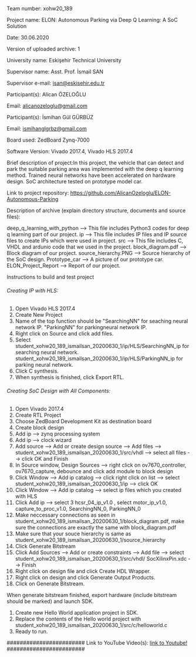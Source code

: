 Team number: xohw20_189

Project name: ELON: Autonomous Parking via Deep Q Learning: A SoC Solution

Date: 30.06.2020

Version of uploaded archive: 1

University name: Eskişehir Technical University

Supervisor name: Asst. Prof. İsmail SAN

Supervisor e-mail: isan@eskisehir.edu.tr

Participant(s): Alican ÖZELOĞLU

Email: alicanozeloglu@gmail.com

Participant(s): İsmihan Gül GÜRBÜZ

Email: ismihanglgrbz@gmail.com

Board used: ZedBoard Zynq-7000

Software Version: Vivado 2017.4, Vivado HLS 2017.4

Brief description of project:In this project, the vehicle that can detect and park the suitable parking area was implemented with the deep q learning method.
Trained neural networks have been accelerated on hardware design. SoC architecture tested on prototype model car.

Link to project repository: https://github.com/AlicanOzeloglu/ELON-Autonomous-Parking

Description of archive (explain directory structure, documents and source files):

deep_q_learning_with_python --> This file includes Python3 codes for deep q learning part of our project.
ip --> This file includes IP files and IP source files to create IPs which were used in project.
src --> This file includes C, VHDL and ardunio code that we used in the project.
block_diagram.pdf --> Block diagram of our project.
source_hierarchy.PNG --> Source hierarchy of the SoC design.
Prototype_car --> A picture of our prototype car.
ELON_Project_Report --> Report of our project.


Instructions to build and test project


######  Creating IP with HLS: ######

1. Open Vivado HLS 2017.4
2. Create New Project
3. Name of the top function should be "SearchingNN" for seaching neural network IP.
				   "ParkingNN" for parkingneural network IP.
4. Right click on Source and click add files.
5. Select student_xohw20_189_ismailsan_20200630_1/ip/HLS/SearchingNN_ip for searching neural network.
       student_xohw20_189_ismailsan_20200630_1/ip/HLS/ParkingNN_ip for parking neural network.
6. Click C synthesis.
7. When synthesis is finished, click Export RTL.


######  Creating SoC Design with All Components:  ######
1. Open Vivado 2017.4
2. Create RTL Project
3. Choose ZedBoard Development Kit as destination board
4. Create block design
5. Add ip --> zynq processing system
6. Add ip --> clock wizard
7. Add source --> Add or create design source --> Add files --> student_xohw20_189_ismailsan_20200630_1/src/vhdl --> select all files --> click OK and Finish
8. In Source window, Design Sources --> right click on ov7670_controller, ov7670_capture, debounce and click add module to block design
9. Click Window --> Add ip catalog --> click right click on list --> select student_xohw20_189_ismailsan_20200630_1/ip --> click OK
10. Click Window --> Add ip catalog --> select ip files which you created with HLS
11. Click Add ip --> select 3 hcsr_04_ip_v1.0 , select motor_ip_v1.0, capture_to_proc_v1.0, SearchingNN_0, ParkingNN_0
12. Make neccessary connections as seen in student_xohw20_189_ismailsan_20200630_1/block_diagram.pdf, make sure the connections are exactly the same with block_diagram.pdf
13. Make sure that your souce hierarchy is same as student_xohw20_189_ismailsan_20200630_1/source_hierarchy
14. Click Generate Bitstream
15. Click Add Sources --> Add or create constraints --> Add file --> select student_xohw20_189_ismailsan_20200630_1/src/vhdl/ SocXilinxPin.xdc --> Finish
16. Right click on design file and click Create HDL Wrapper.
17. Right click on design and click Generate Output Products.
18. Click on Generate Bitstream.

When generate bitstream finished, export hardware (include bitstream should be marked) and launch SDK.

1. Create new Hello World application project in SDK.
1. Replace the contents of the Hello world project with student_xohw20_189_ismailsan_20200630_1/src/c/helloworld.c
1. Ready to run.

########################
Link to YouTube Video(s): [link to Youtube!](https://www.youtube.com/watch?v=sdin0O2WmTE) 
########################
